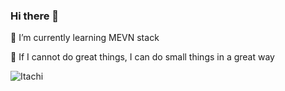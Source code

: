 ### Hi there 👋

🌱 I’m currently learning MEVN stack

💬 If I cannot do great things, I can do small things in a great way

![Itachi](https://media1.giphy.com/media/6IkjQmpaRwIabJ2G3C/giphy.gif)
<!--
**rasult22/rasult22** is a ✨ _special_ ✨ repository because its `README.md` (this file) appears on your GitHub profile.

Here are some ideas to get you started:

- 🔭 I’m currently working on ...
- 🌱 I’m currently learning ...
- 👯 I’m looking to collaborate on ...
- 🤔 I’m looking for help with ...
- 💬 Ask me about ...
- 📫 How to reach me: ...
- 😄 Pronouns: ...
- ⚡ Fun fact: ...
-->
